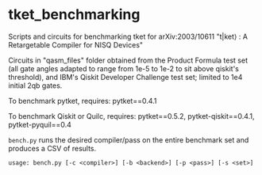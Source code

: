 # tket_benchmarking
Scripts and circuits for benchmarking tket for arXiv:2003/10611 "t|ket⟩ : A Retargetable Compiler for NISQ Devices"

Circuits in "qasm_files" folder obtained from the Product Formula test set (all gate angles adapted to range from 1e-5 to 1e-2 to sit above qiskit's threshold), and IBM's Qiskit Developer Challenge test set; limited to 1e4 initial 2qb gates.

To benchmark pytket, requires: pytket==0.4.1

To benchmark Qiskit or Quilc, requires: pytket==0.5.2, pytket-qiskit==0.4.1, pytket-pyquil==0.4

`bench.py` runs the desired compiler/pass on the entire benchmark set and produces a CSV of results.

`usage: bench.py [-c <compiler>] [-b <backend>] [-p <pass>] [-s <set>]`
